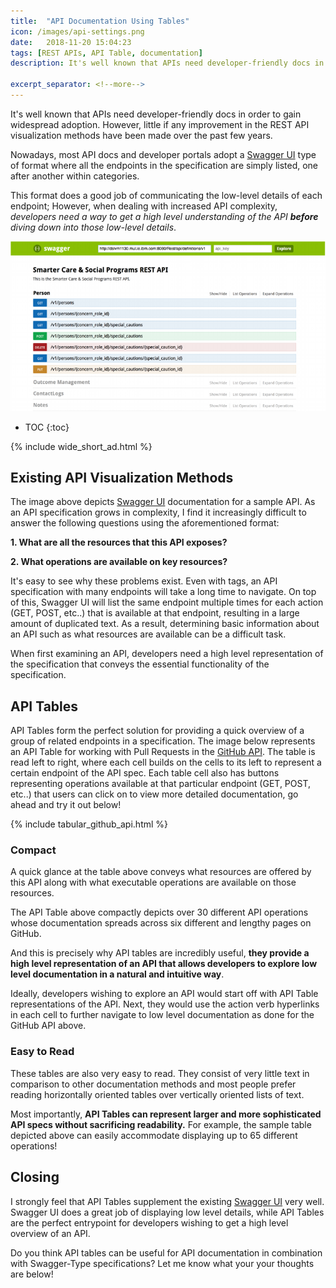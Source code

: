 ```yaml
--- 
title:  "API Documentation Using Tables"
icon: /images/api-settings.png
date:   2018-11-20 15:04:23
tags: [REST APIs, API Table, documentation]
description: It's well known that APIs need developer-friendly docs in order to gain widespread adoption. However, little if any improvement in the REST API visualization methods have been made over the past few years. Nowadays, most API docs and developer portals adopt a Swagger UI type of format where all the endpoints in the specification are simply listed, one after another within categories. This format does a good job of communicating the low-level details of each endpoint; However, when dealing with increased API complexity, developers need a way to get a high level understanding of the API **before** diving down into those low-level details.

excerpt_separator: <!--more-->
---
```

It's well known that APIs need developer-friendly docs in order to gain widespread adoption. However, little if any improvement in the REST API visualization methods have been made over the past few years. 

Nowadays, most API docs and developer portals adopt a [Swagger UI](http://petstore.swagger.io/) type of format where all the endpoints in the specification are simply listed, one after another within categories. 

This format does a good job of communicating the low-level details of each endpoint; However, when dealing with increased API complexity, *developers need a way to get a high level understanding of the API **before** diving down into those low-level details*.
<!--more--> 

![swagger example](/images/petstorev2.png)

* TOC
{:toc}


{% include wide_short_ad.html %}

## Existing API Visualization Methods

The image above depicts [Swagger UI](http://petstore.swagger.io/) documentation for a sample API. As an API specification grows in complexity, I find it increasingly difficult to answer the following questions using the aforementioned format:

**1. What are all the resources that this API exposes?**

**2. What operations are available on key resources?**

It's easy to see why these problems exist. Even with tags, an API specification with many endpoints will take a long time to
navigate. On top of this, Swagger UI will list the same endpoint multiple times for each action (GET, POST, etc..) that is available at that endpoint, resulting in a large amount of duplicated text. As a result, determining basic information about an API such as what resources are available can be a difficult task. 

When first examining an API, developers need a high level representation of the specification that conveys the essential functionality of the specification.

## API Tables

API Tables form the perfect solution for providing a quick overview of a group of related endpoints in a specification. The image below represents an API Table for working with Pull Requests in the [GitHub API](https://developer.github.com/v3/). The table is read left to right, where each cell builds on the cells to its left to represent a certain endpoint of the API spec. Each table cell also has buttons representing operations available at that particular endpoint (GET, POST, etc..) that users can click on to view more detailed documentation, go ahead and try it out below!

{% include tabular_github_api.html %}

### Compact
A quick glance at the table above conveys what resources are offered by this API along with what executable operations are available on those resources. 

The API Table above compactly depicts over 30 different API operations whose documentation spreads across six different and lengthy pages on GitHub. 

And this is precisely why API tables are incredibly useful, **they provide a high level representation of an API that allows developers to explore low level documentation in a natural and intuitive way**. 

Ideally, developers wishing to explore an API would start off with API Table representations of the API. Next, they would use the action verb hyperlinks in each cell to further navigate to low level documentation as done for the GitHub API above.

### Easy to Read
These tables are also very easy to read. They consist of very little text in comparison to other documentation methods and most people prefer reading horizontally oriented tables over vertically oriented lists of text. 

Most importantly, **API Tables can represent larger and more sophisticated API specs without sacrificing readability.** For example, the sample table depicted above can easily accommodate displaying up to 65 different operations!

## Closing

I strongly feel that API Tables supplement the existing [Swagger UI](http://petstore.swagger.io/) very well. Swagger UI does a great job of displaying low level details, while API Tables are the perfect entrypoint for developers wishing to get a high level 
overview of an API. 

Do you think API tables can be useful for API documentation in combination with Swagger-Type specifications?  Let me know what your your thoughts are below!
 
